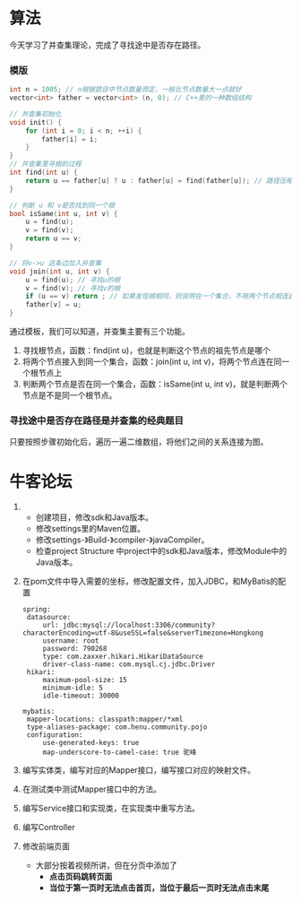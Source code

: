# 算法

今天学习了并查集理论，完成了寻找途中是否存在路径。

### 模版

```cpp
int n = 1005; // n根据题目中节点数量而定，一般比节点数量大一点就好
vector<int> father = vector<int> (n, 0); // C++里的一种数组结构

// 并查集初始化
void init() {
    for (int i = 0; i < n; ++i) {
        father[i] = i;
    }
}
// 并查集里寻根的过程
int find(int u) {
    return u == father[u] ? u : father[u] = find(father[u]); // 路径压缩
}

// 判断 u 和 v是否找到同一个根
bool isSame(int u, int v) {
    u = find(u);
    v = find(v);
    return u == v;
}

// 将v->u 这条边加入并查集
void join(int u, int v) {
    u = find(u); // 寻找u的根
    v = find(v); // 寻找v的根
    if (u == v) return ; // 如果发现根相同，则说明在一个集合，不用两个节点相连直接返回
    father[v] = u;
}
```

通过模板，我们可以知道，并查集主要有三个功能。

1. 寻找根节点，函数：find(int u)，也就是判断这个节点的祖先节点是哪个
2. 将两个节点接入到同一个集合，函数：join(int u, int v)，将两个节点连在同一个根节点上
3. 判断两个节点是否在同一个集合，函数：isSame(int u, int v)，就是判断两个节点是不是同一个根节点。

### **寻找途中是否存在路径**是并查集的经典题目

只要按照步骤初始化后，遍历一遍二维数组，将他们之间的关系连接为图。

# 牛客论坛

1. * 创建项目，修改sdk和Java版本。
   * 修改settings里的Maven位置。
   * 修改settings-》Build-》compiler-》javaCompiler。
   * 检查project Structure 中project中的sdk和Java版本，修改Module中的Java版本。

2. 在pom文件中导入需要的坐标，修改配置文件，加入JDBC，和MyBatis的配置

   ```xml-dtd
   spring:  
   	datasource:    
   		url: jdbc:mysql://localhost:3306/community?characterEncoding=utf-8&useSSL=false&serverTimezone=Hongkong    
   		username: root    
   		password: 790268    
   		type: com.zaxxer.hikari.HikariDataSource    
   		driver-class-name: com.mysql.cj.jdbc.Driver    
   	hikari:      
   		maximum-pool-size: 15      
   		minimum-idle: 5      
   		idle-timeout: 30000
   ```

   ```xml-dtd
   mybatis:  
   	mapper-locations: classpath:mapper/*xml  
   	type-aliases-package: com.henu.community.pojo  
   	configuration:    
   		use-generated-keys: true    
   		map-underscore-to-camel-case: true 驼峰
   ```

3. 编写实体类，编写对应的Mapper接口，编写接口对应的映射文件。

4. 在测试类中测试Mapper接口中的方法。

5. 编写Service接口和实现类，在实现类中重写方法。

6. 编写Controller

7. 修改前端页面

   * 大部分按着视频所讲，但在分页中添加了
     * **点击页码跳转页面**
     * **当位于第一页时无法点击首页，当位于最后一页时无法点击末尾**




















